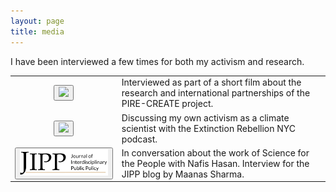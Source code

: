 ```yaml
---
layout: page
title: media
---
```


I have been interviewed a few times for both my activism and research. 

<table id="repo-table" style="border:none; border-collapse:collapse; cellspacing:0; cellpadding:0">
<tbody>
<tr>
    <td><center>
    <button class="btn btn-default">
     <a href="https://youtu.be/5WIJnnKPvEQ?si=2zrPT4ToLTnZ-4eJ" target="_blank"><img src="https://img.youtube.com/vi/5WIJnnKPvEQ/hqdefault.jpg" width="400"/></a> 
      </button>
    </center></td>
    <td>
      Interviewed as part of a short film about the research and international partnerships of the PIRE-CREATE project.
    </td>
</tr>  
<tr>
    <td><center>
    <button class="btn btn-default">
     <a href="https://youtu.be/Ig11YJYUjYk?si=wwHWSNjdCbjbgmYM" target="_blank"><img src="http://img.youtube.com/vi/Ig11YJYUjYk/hqdefault.jpg" width="400"/></a> 
      </button>
    </center></td>
    <td>
      Discussing my own activism as a climate scientist with the Extinction Rebellion NYC podcast.
    </td>
</tr>
<tr>
    <td><center>
    <button class="btn btn-default">
     <a href="https://jipp.org/blog/science-for-the-people" target="_blank"><img src="/assets/img/JIPP+Logo.png" width="400"/></a> 
      </button>
    </center></td>
    <td>
      In conversation about the work of Science for the People with Nafis Hasan. Interview for the JIPP blog by Maanas Sharma.
    </td>
</tr>  
</tbody>
</table>
